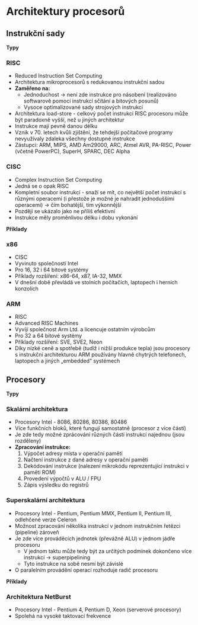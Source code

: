 # Architektury procesorů
## Instrukční sady
**Typy**
### RISC
- Reduced Instruction Set Computing
- Architektura mikroprocesorů s redukovanou instrukční sadou
- **Zaměřeno na:**
    - Jednoduchost -> není zde instrukce pro násobení (realizováno softwarově pomocí instrukcí sčítání a bitových posunů)
    - Vysoce optimalizované sady strojových instrukcí
- Architektura load-store - celkový počet instrukcí RISC procesoru může být paradoxně vyšší, než u jiných architektur
- Instrukce mají pevně danou délku
- Vznik v 70. letech kvůli zjištění, že tehdejší počítačové programy nevyužívaly zdaleka všechny dostupné instrukce 
- Zástupci: ARM, MIPS, AMD Am29000, ARC, Atmel AVR, PA-RISC, Power (včetně PowerPC), SuperH, SPARC, DEC Alpha

### CISC
- Complex Instruction Set Computing
- Jedná se o opak RISC
- Kompletní soubor instrukcí - snaží se mít, co největší počet instrukcí s různými operacemi (i přestože je možné je nahradit jednoduššími operacemi) -> čím bohatější, tím výkonnější
- Později se ukázalo jako ne příliš efektivní
- Instrukce měly proměnlivou délku i dobu vykonání

**Příklady**
### x86
- CISC
- Vyvinuto společností Intel
- Pro 16, 32 i 64 bitové systémy
- Příklady rozšíření: x86-64, x87, IA-32, MMX
- V dnešní době převládá ve stolních počítačích, laptopech i herních konzolích

### ARM
- RISC
- Advanced RISC Machines
- Vyvíjí společnost Arm Ltd. a licencuje ostatním výrobcům
- Pro 32 a 64 bitové systémy
- Příklady rozšíření: SVE, SVE2, Neon
- Díky nízké ceně a spotřebě (tudíž i nižší produkce tepla) jsou procesory s instrukční architekturou ARM používány hlavně chytrých telefonech, laptopech a jiných „embedded“ systémech

## Procesory
**Typy**
### Skalární architektura
- Procesory Intel - 8086, 80286, 80386, 80486
- Více funkčních bloků, které fungují samostatně (procesor z více částí)
- Je zde tedy možné zprácování různých částí instrukcí najednou (jsou rozděleny)
- **Zpracování instrukce:**
    1. Výpočet adresy místa v operační paměti
    2. Načtení instrukce z dané adresy v operační paměti
    3. Dekódování instrukce (nalezení mikrokódu reprezentující instrukci v paměti ROM)
    4. Provedení výpočtů v ALU / FPU
    5. Zápis výsledku do registrů

### Superskalární architektura
- Procesory Intel - Pentium, Pentium MMX, Pentium II, Pentium III, odlehčené verze Celeron
- Možnost zpracování několika instrukcí v jednom instrukčním řetězci (pipeline) zároveň
- Je zde více prováděcích jednotek (převážně ALU) v jednom jádře procesoru
    - V jednom taktu může tedy být za určitých podmínek dokončeno více instrukcí -> superpipelining
    - Tyto instrukce na sobě nesmí být závislé
- O paralelním provádění operací rozhoduje radič procesoru

**Příklady**
### Architektura NetBurst
- Procesory Intel - Pentium 4, Pentium D, Xeon (serverové procesory)
- Spolehá na vysoké taktovací frekvence